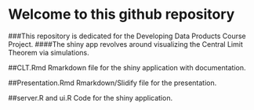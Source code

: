 # Welcome to this github repository

###This repository is dedicated for the Developing Data Products Course Project.
####The shiny app revolves around visualizing the Central Limit Theorem via simulations.

##CLT.Rmd
Rmarkdown file for the shiny application with documentation.

##Presentation.Rmd
Rmarkdown/Slidify file for the presentation.

##server.R and ui.R
Code for the shiny application.

